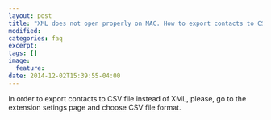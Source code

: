 ```yaml
---
layout: post
title: "XML does not open properly on MAC. How to export contacts to CSV?"
modified:
categories: faq
excerpt:
tags: []
image:
  feature:
date: 2014-12-02T15:39:55-04:00
---
```


In order to export contacts to CSV file instead of XML, please, go to the extension setings page and choose CSV file format. 

